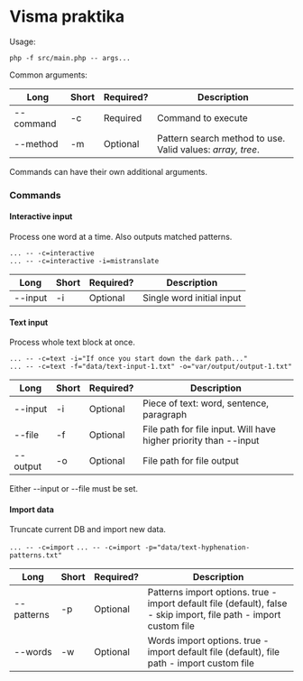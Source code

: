 # Visma praktika

Usage:
  
`php -f src/main.php -- args...`

Common arguments:

Long | Short | Required? | Description  
--- | --- | --- | ---  
--command | -c | Required | Command to execute
--method | -m | Optional | Pattern search method to use. Valid values: *array, tree*.

Commands can have their own additional arguments.

### Commands
#### Interactive input

Process one word at a time. Also outputs matched patterns.

`... -- -c=interactive`  
`... -- -c=interactive -i=mistranslate` 

Long | Short | Required? | Description  
--- | --- | --- | ---  
--input | -i | Optional | Single word initial input


#### Text input
Process whole text block at once.

`... -- -c=text -i="If once you start down the dark path..."`  
`... -- -c=text -f="data/text-input-1.txt" -o="var/output/output-1.txt"`

Long | Short | Required? | Description  
--- | --- | --- | ---  
--input | -i | Optional | Piece of text: word, sentence, paragraph
--file | -f | Optional | File path for file input. Will have higher priority than --input
--output | -o | Optional | File path for file output

Either --input or --file must be set.

#### Import data
Truncate current DB and import new data.

`... -- -c=import` 
`... -- -c=import -p="data/text-hyphenation-patterns.txt"`
 
Long | Short | Required? | Description  
--- | --- | --- | ---  
--patterns | -p | Optional | Patterns import options. true - import default file (default), false - skip import, file path - import custom file
--words | -w | Optional | Words import options. true - import default file (default), file path - import custom file
